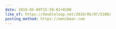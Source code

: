 ```yaml
---
date: 2019-05-09T15:58:01+0100
like_of: https://doubleloop.net/2019/05/07/5380/
posting_method: https://omnibear.com
---
```

